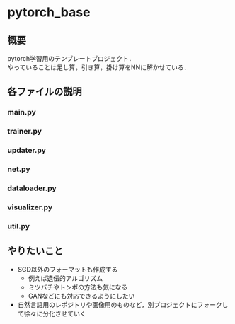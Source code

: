 # pytorch_base

## 概要
pytorch学習用のテンプレートプロジェクト．  
やっていることは足し算，引き算，掛け算をNNに解かせている．

## 各ファイルの説明
### main.py

### trainer.py

### updater.py

### net.py

### dataloader.py

### visualizer.py

### util.py

## やりたいこと
- SGD以外のフォーマットも作成する
  - 例えば遺伝的アルゴリズム
  - ミツバチやトンボの方法も気になる
  - GANなどにも対応できるようにしたい
- 自然言語用のレポジトリや画像用のものなど，別プロジェクトにフォークして徐々に分化させていく